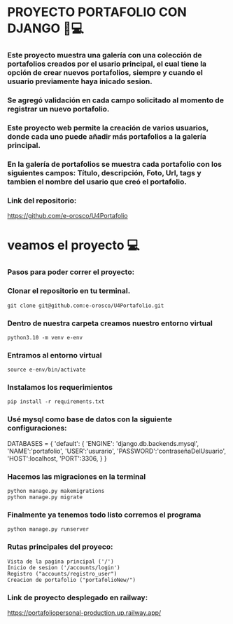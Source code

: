 # PROYECTO PORTAFOLIO CON DJANGO 🐍💻

### Este proyecto muestra una galería con una colección de portafolios creados por el usario principal, el cual tiene la opción de crear nuevos portafolios, siempre y cuando el usuario previamente haya inicado sesion.

### Se agregó validación en cada campo solicitado al momento de registrar un nuevo portafolio.

### Este proyecto web permite la creación de varios usuarios, donde cada uno puede añadir más portafolios a la galería principal.  

### En la galería de portafolios se muestra cada portafolio con los siguientes campos: Título, descripción, Foto, Url, tags y tambien el nombre del usario que creó el portafolio.

### Link del repositorio:
  https://github.com/e-orosco/U4Portafolio 



# veamos el proyecto  💻

### Pasos para poder correr el proyecto:
### Clonar el repositorio en tu terminal.
    git clone git@github.com:e-orosco/U4Portafolio.git


### Dentro de nuestra carpeta creamos nuestro entorno virtual
    python3.10 -m venv e-env

### Entramos al entorno virtual
    source e-env/bin/activate 

### Instalamos los requerimientos
    pip install -r requirements.txt

### Usé mysql como base de datos con la siguiente configuraciones:
DATABASES = {
        'default': {
        'ENGINE': 'django.db.backends.mysql',
        'NAME':'portafolio',
        'USER':'usurario',
        'PASSWORD':'contraseñaDelUsuario',
        'HOST':localhost,
        'PORT':3306,
    }
}


### Hacemos las migraciones en la terminal
    python manage.py makemigrations
    python manage.py migrate

### Finalmente ya tenemos todo listo corremos el programa
    python manage.py runserver
    
    
### Rutas principales del proyeco:
    Vista de la pagina principal ('/')
    Inicio de sesion ('/accounts/login')
    Registro ("accounts/registro_user")
    Creacion de portafolio ("portafolioNew/")

### Link de proyecto desplegado en railway:
https://portafoliopersonal-production.up.railway.app/

    
